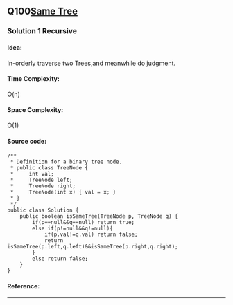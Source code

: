 ## Q100[Same Tree](https://leetcode.com/problems/same-tree/) 

### Solution 1 Recursive
#### Idea:
In-orderly traverse two Trees,and meanwhile do judgment.
#### Time Complexity: 
O(n)
#### Space Complexity:
O(1)
#### Source code:
```
/**
 * Definition for a binary tree node.
 * public class TreeNode {
 *     int val;
 *     TreeNode left;
 *     TreeNode right;
 *     TreeNode(int x) { val = x; }
 * }
 */
public class Solution {
    public boolean isSameTree(TreeNode p, TreeNode q) {
        if(p==null&&q==null) return true;
        else if(p!=null&&q!=null){
            if(p.val!=q.val) return false;   
            return isSameTree(p.left,q.left)&&isSameTree(p.right,q.right);
        }
        else return false;
    }
}
```
#### Reference:

---

